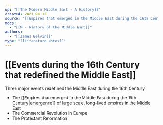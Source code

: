 ```yaml
---
up: "[[The Modern Middle East - A History]]"
created: 2024-04-13
source: "[[Empires that emerged in the Middle East during the 16th Century]]"
mocs:
  - "[[M - History of the Middle East]]"
authors:
  - "[[James Gelvin]]"
type: "[[Literature Notes]]"
---
```

# [[Events during the 16th Century that redefined the Middle East]]

Three major events redefined the Middle East during the 16th Century

- The [[Empires that emerged in the Middle East during the 16th Century|emergence]] of large scale, long-lived empires in the Middle East
- The Commercial Revolution in Europe
- The Protestant Reformation

